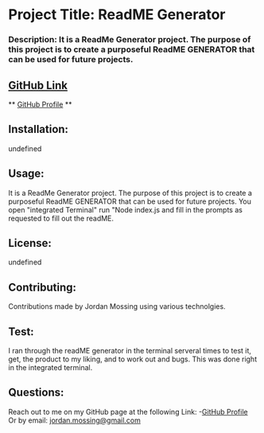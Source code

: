 # Project Title: ReadME Generator

### Description: It is a ReadMe Generator project. The purpose of this project is to create a purposeful ReadME GENERATOR that can be used for future projects.

## [GitHub Link](http://github.com/jmo1point0)

** [GitHub Profile](https://github.com/jmo1point0) **

## Installation:
 undefined    
## Usage:
 It is a ReadMe Generator project. The purpose of this project is to create a purposeful ReadME GENERATOR that can be used for future projects. You open "integrated Terminal" run "Node index.js and fill in the prompts as requested to fill out the readME.
## License:
 undefined
## Contributing:
 Contributions made by Jordan Mossing using various technolgies. 
## Test:
 I ran through the readME generator in the terminal serveral times to test it, get, the product to my liking, and to work out and bugs. This was done right in the integrated terminal.
## Questions:
 Reach out to me on my GitHub page at the following Link:
 -[GitHub Profile](https://github.com/jmo1point0)    
 Or by email: jordan.mossing@gmail.com

